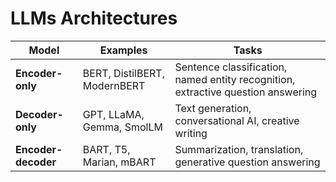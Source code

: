 
# LLMs Architectures  
Model | Examples |Tasks
|--|--|--|
**Encoder-only** | BERT, DistilBERT, ModernBERT | Sentence classification, named entity recognition, extractive question answering
**Decoder-only** | GPT, LLaMA, Gemma, SmolLM | Text generation, conversational AI, creative writing 
**Encoder-decoder** | BART, T5, Marian, mBART | Summarization, translation, generative question answering


<!--stackedit_data:
eyJoaXN0b3J5IjpbLTM3MzY1NDgzMyw3MzA5OTgxMTZdfQ==
-->